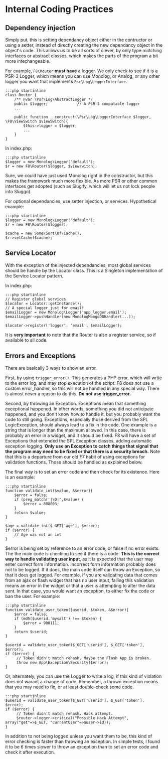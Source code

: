 # Internal Coding Practices

## Dependency injection

Simply put, this is setting dependancy object either in the contructor or using a setter, instead of directly creating
the new dependancy object in the object's code. This allows us to be all sorts of clever, by only type matching
interfaces or abstract classes, which makes the parts of the program a bit more intechangeable.

For example, `F8\Router` **must have** a logger. We only check to see if it is a PSR-3 Logger, which means you can use
Monolog, or Analog, or any other logger you want that implements `Psr\Log\LoggerInterface`.

    :::php startinline
    class Router {
        /** @var \Psr\Log\AbstractLogger */
        public $logger;             // A PSR-3 compatable logger
        ...

        public function __construct(\Psr\Log\LoggerInterface $logger, \F8\ViewSwitch $viewSwitch){
            $this->logger = $logger;
            ...
        }
    }

In index.php:

    :::php startinline
    $logger = new Monolog\Logger('default');
    $r = new F8\Router($logger, $viewswitch);

Sure, we could have just used Monolog right in the constructor, but this makes the framework much more flexible. 
As more PSR or other common interfaces get adopted (such as Slugify, which will let us not lock people into Sluggo).

For optional dependancies, use setter injection, or services. Hypothetical example:

    :::php startinline
    $logger = new Monolog\Logger('default');
    $r = new F8\Router($logger);

    $cache = new Some\Sort\Of\Cache();
    $r->setCache($cache);

## Service Locator

With the exception of the injected dependancies, most global services should be handle by the Locator class. This is
a Singleton implementation of the Service Locator pattern.

In index.php:

    :::php startinline
    // Register global services
    $locator = Locator::getInstance();
    // A special logger just for email!
    $emailLogger = new Monolog\Logger('app_logger.email');
    $emailLogger->pushHandler(new MonologMongoDBHandler(...));
   
    $locator->register('logger', 'email', $emailLogger);

It is **very important** to note that the Router is also a register service, so if available to all code.

## Errors and Exceptions

There are basically 3 ways to show an error.

First, by using `trigger_error()`. This generates a PHP error, which will write to the error log, and may stop execution
of the script. F8 does not use a custom error_handler, so this will not be handled in any special way. There is almost
never a reason to do this. **Do not use trigger_error.**

Second, by throwing an Exception. Exceptions mean that something exceptional happened. In other words, something you
did not anticipate happened, and you don't know how to handle it, but you probably want the code to still going.
Exceptions, especially those derived from the SPL LogicException, should always lead to a fix in the code. One example
is a string that is longer than the maximum allowed. In this case, there is probably an error in a widget, and it should
be fixed. F8 will have a set of Exceptions that extended the SPL Exception classes, adding automatic exception logging.
**Only use an Exception to catch things that signal that the program may need to be fixed or that there is a security
breach.** Note that this is a departure from our old F7 habit of using exceptions for validation functions. Those should
be handled as explained below.

The final way is to set an error code and then check for its existence. Here is an example:

    :::php startinline
    function validate_int($value, &$error){
        $error = false;
        if (preg_match('|\D|',$value) {
            $error = 808003;
        }
        return $value;
    }

    $age = validate_int($_GET['age'], $error);
    if ($error) {
        // Age was not an int
    }

$error is being set by reference to an error code, or false if no error exists. The the main code is checking to see if
there is a code. **This is the correct way to handle validating user input**, as it is expected that the user may enter
correct form information. Incorrect form information probably does not to be logged. If it does, the main code itself
can throw an Exception, so that it does get logged. For example, if you are validating data that comes from an ajax or
flash widget that has no user input, failing this validation means an error in the widget or that a user is attempting
to alter the data sent. In that case, you would want an exception, to either fix the code or ban the user. For example:

    :::php startinline
    function validate_user_token($userid, $token, &$error){
        $error = false;
        if (md5($userid.'mysalt') !== $token) {
            $error = 900111;
        }
        return $userid;
    }

    $userid = validate_user_token($_GET['userid'], $_GET['token'], $error);
    if ($error) {
         // Token didn't match rehash. Maybe the Flash App is broken.
         throw new App\Exception\Security($error);
    }

Or, alternately, you can use the Logger to write a log, if this kind of violation does not warant a change of code.
Remember, a thrown exception means that you may need to fix, or at least double-check some code.

    :::php startinline
    $userid = validate_user_token($_GET['userid'], $_GET['token'], $error);
    if ($error) {
         // Token didn't match rehash. Hack attempt.
         $router->logger->critical("Possible Hack Attempt", array("get"=>$_GET, "currentUser"=>$user->id));
    }

In addition to not being logged unless you want them to be, this kind of error checking is faster than throwing an
exception. In simple tests, I found it to be 6 times slower to throw an exception than to set an error code and check
it after execution.
